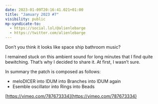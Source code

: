 ```yaml
---
date: 2023-01-09T20:16:41.021+01:00
title: "Jamuary 2023 #7"
visibility: public
mp-syndicate-to:
  - https://social.lol/@alienlebarge
  - https://twitter.com/alienlebarge
---
```

Don’t you think it looks like space ship bathroom music?

I remained stuck on this ambient sound for long minutes that I find quite bewitching. That’s why I decided to share it. At first, I wasn’t sure.

In summary the patch is composed as follows:

*   meloDICER into IDUM into Branches into IDUM again
*   Esemble oscillator into Rings into Beads

[https://vimeo.com/787673334](https://vimeo.com/787673334)
